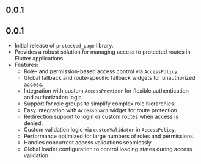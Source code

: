 ## 0.0.1

## 0.0.1

- Initial release of `protected_page` library.
- Provides a robust solution for managing access to protected routes in Flutter applications.
- Features:
  - Role- and permission-based access control via `AccessPolicy`.
  - Global fallback and route-specific fallback widgets for unauthorized access.
  - Integration with custom `AccessProvider` for flexible authentication and authorization logic.
  - Support for role groups to simplify complex role hierarchies.
  - Easy integration with `AccessGuard` widget for route protection.
  - Redirection support to login or custom routes when access is denied.
  - Custom validation logic via `customValidator` in `AccessPolicy`.
  - Performance optimized for large numbers of roles and permissions.
  - Handles concurrent access validations seamlessly.
  - Global loader configuration to control loading states during access validation.
